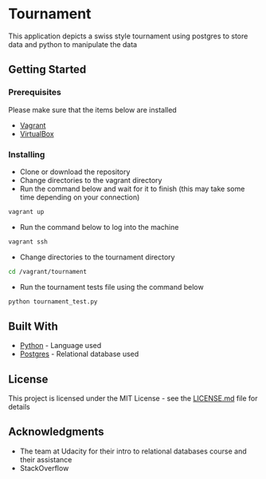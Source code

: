 # Tournament

This application depicts a swiss style tournament using postgres to store data and python to manipulate the data

## Getting Started

### Prerequisites

Please make sure that the items below are installed

* [Vagrant](https://www.vagrantup.com/)
* [VirtualBox](https://www.virtualbox.org/wiki/Downloads) 

### Installing

* Clone or download the repository
* Change directories to the vagrant directory
* Run the command below and wait for it to finish (this may take some time depending on your connection)
```sh
vagrant up
```
* Run the command below to log into the machine 
```sh
vagrant ssh
```

* Change directories to the tournament directory
```sh
cd /vagrant/tournament
``` 

* Run the tournament tests file using the command below
```python
python tournament_test.py
```

## Built With

* [Python](https://www.python.org/) - Language used
* [Postgres](https://www.postgresql.org/) - Relational database used

## License

This project is licensed under the MIT License - see the [LICENSE.md](LICENSE.md) file for details

## Acknowledgments

* The team at Udacity for their intro to relational databases course and their assistance
* StackOverflow